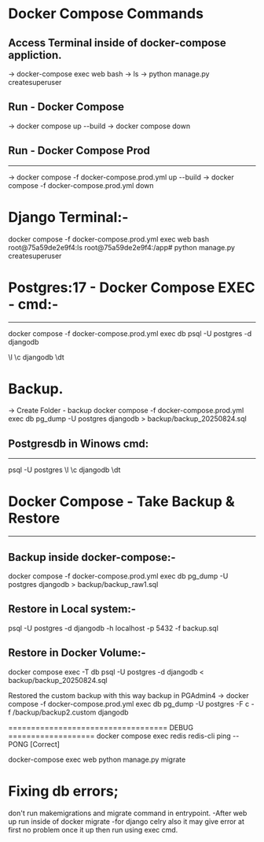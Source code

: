 
# Docker Compose Commands

## Access Terminal inside of docker-compose appliction.
-> docker-compose exec web bash
-> ls
-> python manage.py createsuperuser


## Run - Docker Compose
-> docker compose up --build
-> docker compose down


## Run - Docker Compose Prod
----------------------------
-> docker compose -f docker-compose.prod.yml up --build
-> docker compose -f docker-compose.prod.yml down

# Django Terminal:-
docker compose -f docker-compose.prod.yml exec web bash
root@75a59de2e9f4:ls
root@75a59de2e9f4:/app# python manage.py createsuperuser


# Postgres:17 - Docker Compose EXEC - cmd:-
-------------------------------------------
docker compose -f docker-compose.prod.yml exec db psql -U postgres -d djangodb

\l
\c djangodb
\dt


# Backup.
-> Create Folder - backup
docker compose -f docker-compose.prod.yml exec db pg_dump -U postgres djangodb > backup/backup_20250824.sql


## Postgresdb in Winows cmd:
----------------------------
psql -U postgres
\l
\c djangodb
\dt


# Docker Compose - Take Backup & Restore
----------------------------------------
Backup inside docker-compose:-
------------------------------
docker compose -f docker-compose.prod.yml exec db pg_dump -U postgres djangodb > backup/backup_raw1.sql

Restore in Local system:-
-------------------------
psql -U postgres -d djangodb -h localhost -p 5432 -f backup.sql


Restore in Docker Volume:-
--------------------------
docker compose exec -T db psql -U postgres -d djangodb < backup/backup_20250824.sql


<!-- After mount backup. -->
Restored the custom backup with this way backup in PGAdmin4
-> docker compose -f docker-compose.prod.yml exec db pg_dump -U postgres -F c -f /backup/backup2.custom djangodb 







=================================== DEBUG ===================
docker compose exec redis redis-cli ping  -- PONG [Correct]

docker-compose exec web python manage.py migrate


# Fixing db errors;
don't run makemigrations and migrate command in entrypoint.
-After web up run inside of docker migrate 
-for django celry also it may give error at first no problem once it up then run using
exec cmd.